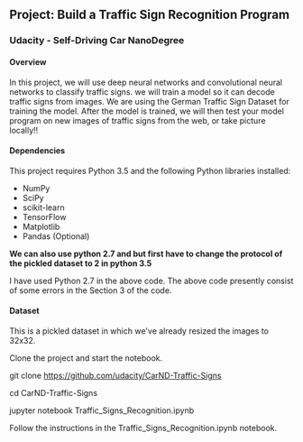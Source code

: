 ## Project: Build a Traffic Sign Recognition Program

### Udacity - Self-Driving Car NanoDegree

#### Overview

In this project, we will use deep neural networks and convolutional neural networks to classify traffic signs. we will train a model so it can decode traffic signs from images. We are using the German Traffic Sign Dataset for training the model. After the model is trained, we will then test your model program on new images of traffic signs from the web, or take picture locally!!

#### Dependencies

This project requires Python 3.5 and the following Python libraries installed:

* NumPy
* SciPy
* scikit-learn
* TensorFlow
* Matplotlib
* Pandas (Optional)

**We can also use python 2.7 and but first have to change the protocol of the pickled dataset to 2 in python 3.5**

I have used Python 2.7 in the above code. The above code presently consist of some errors in the Section 3 of the code.

#### Dataset

This is a pickled dataset in which we've already resized the images to 32x32.

Clone the project and start the notebook.

git clone https://github.com/udacity/CarND-Traffic-Signs

cd CarND-Traffic-Signs

jupyter notebook Traffic_Signs_Recognition.ipynb

Follow the instructions in the Traffic_Signs_Recognition.ipynb notebook.

